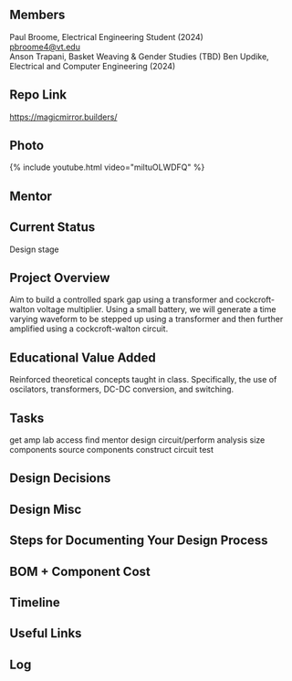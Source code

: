 ## Members
Paul Broome, Electrical Engineering Student (2024)  
pbroome4@vt.edu  
Anson Trapani, Basket Weaving & Gender Studies (TBD)
Ben Updike, Electrical and Computer Engineering (2024)


## Repo Link
<a class="button is-link" href="https://magicmirror.builders/" >https://magicmirror.builders/</a>

## Photo
{% include youtube.html video="miltuOLWDFQ" %}

## Mentor

## Current Status
Design stage

## Project Overview
Aim to build a controlled spark gap using a transformer and cockcroft-walton voltage multiplier. Using a small battery, we will generate a time varying waveform to be stepped up using a transformer and then further amplified using a cockcroft-walton circuit.

## Educational Value Added
Reinforced theoretical concepts taught in class. Specifically, the use of oscilators, transformers, DC-DC conversion, and switching.

## Tasks
get amp lab access
find mentor
design circuit/perform analysis
size components
source components
construct circuit
test

## Design Decisions

<!-- Your Text Here. See Example above -->

## Design Misc

<!-- Your Text Here. See Example above -->

## Steps for Documenting Your Design Process

<!-- Your Text Here. See Example above -->

## BOM + Component Cost

<!-- Your Text Here. See Example above -->

## Timeline

<!-- Your Text Here. See Example above -->

## Useful Links

<!-- Your Text Here. See Example above -->

## Log

<!-- Your Text Here. See Example above -->
